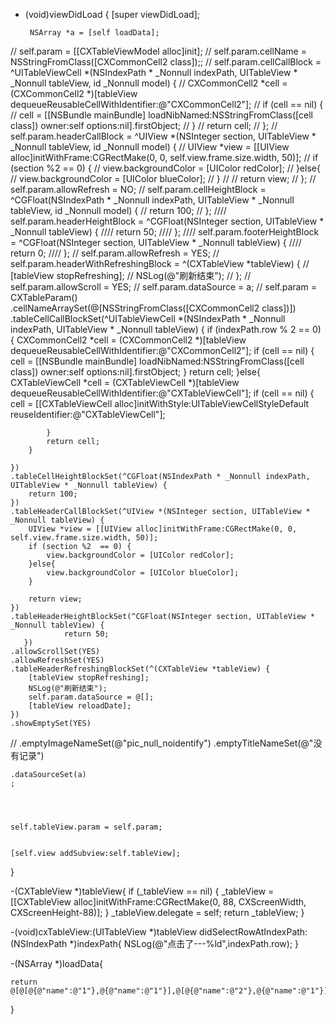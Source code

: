 - (void)viewDidLoad
{
    [super viewDidLoad];
    
       NSArray *a = [self loadData];
    
//    self.param = [[CXTableViewModel alloc]init];
//    self.param.cellName = NSStringFromClass([CXCommonCell2 class]);;
//    self.param.cellCallBlock = ^UITableViewCell *(NSIndexPath * _Nonnull indexPath, UITableView * _Nonnull tableView, id  _Nonnull model) {
//        CXCommonCell2 *cell = (CXCommonCell2 *)[tableView dequeueReusableCellWithIdentifier:@"CXCommonCell2"];
//        if (cell == nil) {
//            cell = [[NSBundle mainBundle] loadNibNamed:NSStringFromClass([cell class]) owner:self options:nil].firstObject;
//        }
//        return cell;
//    };
//    self.param.headerCallBlock = ^UIView *(NSInteger section, UITableView * _Nonnull tableView, id  _Nonnull model) {
//        UIView *view = [[UIView alloc]initWithFrame:CGRectMake(0, 0, self.view.frame.size.width, 50)];
//        if (section %2  == 0) {
//            view.backgroundColor = [UIColor redColor];
//        }else{
//            view.backgroundColor = [UIColor blueColor];
//        }
//
//        return view;
//    };
//    self.param.allowRefresh = NO;
//    self.param.cellHeightBlock = ^CGFloat(NSIndexPath * _Nonnull indexPath, UITableView * _Nonnull tableView, id  _Nonnull model) {
//        return 100;
//    };
////    self.param.headerHeightBlock = ^CGFloat(NSInteger section, UITableView * _Nonnull tableView) {
////        return 50;
////    };
////    self.param.footerHeightBlock = ^CGFloat(NSInteger section, UITableView * _Nonnull tableView) {
////        return 0;
////    };
//    self.param.allowRefresh = YES;
//    self.param.headerWithRefreshingBlock = ^(CXTableView *tableView) {
//        [tableView stopRefreshing];
//        NSLog(@"刷新结束");
//    };
//    self.param.allowScroll = YES;
//    self.param.dataSource = a;
//
       self.param =
    CXTableParam()
    .cellNameArraySet(@[NSStringFromClass([CXCommonCell2 class])])
    .tableCellCallBlockSet(^UITableViewCell *(NSIndexPath * _Nonnull indexPath, UITableView * _Nonnull tableView) {
        if (indexPath.row % 2 == 0) {
            CXCommonCell2 *cell = (CXCommonCell2 *)[tableView dequeueReusableCellWithIdentifier:@"CXCommonCell2"];
            if (cell == nil) {
                cell = [[NSBundle mainBundle] loadNibNamed:NSStringFromClass([cell class]) owner:self options:nil].firstObject;
            }
            return cell;
        }else{
            CXTableViewCell *cell = (CXTableViewCell *)[tableView dequeueReusableCellWithIdentifier:@"CXTableViewCell"];
            if (cell == nil) {
                cell = [[CXTableViewCell alloc]initWithStyle:UITableViewCellStyleDefault reuseIdentifier:@"CXTableViewCell"];
                
            }
            return cell;
        }
      
    })
    .tableCellHeightBlockSet(^CGFloat(NSIndexPath * _Nonnull indexPath, UITableView * _Nonnull tableView) {
        return 100;
    })
    .tableHeaderCallBlockSet(^UIView *(NSInteger section, UITableView * _Nonnull tableView) {
        UIView *view = [[UIView alloc]initWithFrame:CGRectMake(0, 0, self.view.frame.size.width, 50)];
        if (section %2  == 0) {
            view.backgroundColor = [UIColor redColor];
        }else{
            view.backgroundColor = [UIColor blueColor];
        }

        return view;
    })
    .tableHeaderHeightBlockSet(^CGFloat(NSInteger section, UITableView * _Nonnull tableView) {
                return 50;
       })
    .allowScrollSet(YES)
    .allowRefreshSet(YES)
    .tableHeaderRefreshingBlockSet(^(CXTableView *tableView) {
        [tableView stopRefreshing];
        NSLog(@"刷新结束");
        self.param.dataSource = @[];
        [tableView reloadDate];
    })
    .showEmptySet(YES)
//    .emptyImageNameSet(@"pic_null_noidentify")
    .emptyTitleNameSet(@"没有记录")
    
    .dataSourceSet(a)
    ;
    
    
    
    
    self.tableView.param = self.param;
   
    
    [self.view addSubview:self.tableView];
    
    
}

-(CXTableView *)tableView{
    if (_tableView == nil) {
        _tableView = [[CXTableView alloc]initWithFrame:CGRectMake(0, 88, CXScreenWidth, CXScreenHeight-88)];
    }
    _tableView.delegate = self;
    return _tableView;
}


-(void)cxTableView:(UITableView *)tableView didSelectRowAtIndexPath:(NSIndexPath *)indexPath{
    NSLog(@"点击了---%ld",indexPath.row);
}


-(NSArray *)loadData{
    
    return @[@[@{@"name":@"1"},@{@"name":@"1"}],@[@{@"name":@"2"},@{@"name":@"1"}],@[@{@"name":@"3"},@{@"name":@"1"},@{@"name":@"1"}],@[@{@"name":@"4"},@{@"name":@"1"}],@[@{@"name":@"5"}],@[@{@"name":@"6"}],@[@{@"name":@"7"},@{@"name":@"1"}],@[@{@"name":@"8"}],@[@{@"name":@"9"}],@[@{@"name":@"1"}],@[@{@"name":@"1"},@{@"name":@"1"}]];
    
    
    
}
